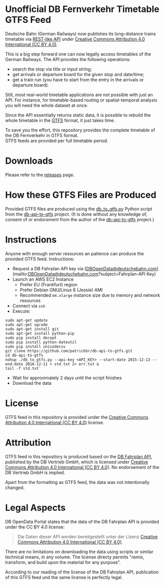 # Unofficial DB Fernverkehr Timetable GTFS Feed

Deutsche Bahn (German Railways) now publishes its long-distance trains timetable via [REST-like API](http://data.deutschebahn.com/apis/fahrplan/) under [Creative Commons Attribution 4.0 International (CC BY 4.0)](https://creativecommons.org/licenses/by/4.0/).

This is a big step forward one can now legally access timetables of the German Railways. The API provides the following operations:

* search the stop via title or input string;
* get arrivals or departure board for the given stop and date/time;
* get a train run (you have to start from the entry in the arrivals or departure board).

Still, most real-world timetable applications are not possible with just an API. For instance, for timetable-based routing or spatial-temporal analysis you will need the whole dataset at once.

Since the API essentially returns static data, it is possible to rebuild the whole timetable in the  [GTFS](https://developers.google.com/transit/gtfs/) format, it just takes time.

To save you the effort, this repository provides the complete timetable of the DB Fernverkehr in GTFS format.  
GTFS feeds are provided per full timetable period.

# Downloads

Please refer to the [releases](https://github.com/fredlockheed/db-fv-gtfs/releases) page.

# How these GTFS Files are Produced

Provided GTFS files are produced using the [db_to_gtfs.py](https://raw.githubusercontent.com/patrickbr/db-api-to-gtfs/master/db_to_gtfs.py) Python script from the [db-api-to-gtfs](https://github.com/patrickbr/db-api-to-gtfs) project. (It is done without any knowledge of, consent of or endorsment from the author of the [db-api-to-gtfs](https://github.com/patrickbr/db-api-to-gtfs) project.)

# Instructions

Anyone with enough server resources an patience can produce the provided GTFS feed. Instructions:

* Request a DB Fahrplan API key via [DBOpenData@deutschebahn.com](mailto:DBOpenData@deutschebahn.com?subject=Fahrplan-API Key)
* Launch an AWS EC2 Instance
  * Prefer EU (Frankfurt) region
  * Prefer Debian GNU/Linux 8 (Jessie) AMI
  * Recommended `m4.xlarge` instance size due to memory and network resources
* Connect via `ssh`
* Execute:  
```
sudo apt-get update
sudo apt-get ugrade
sudo apt-get install git
sudo apt-get install python-pip
sudo pip install docopt
sudo pip install python-dateutil
sudo pip install unicodecsv
git clone https://github.com/patrickbr/db-api-to-gtfs.git
cd db-api-to-gtfs
nohup ./db_to_gtfs.py --api-key <API_KEY> --start-date 2015-12-13 --end-date 2016-12-11 > std.txt 2> err.txt &
tail -f std.txt`
```
* Wait for approximately 2 days until the script finishes
* Download the data

# License

GTFS feed in this repository is provided under the [Creative Commons Attribution 4.0 International (CC BY 4.0)](https://creativecommons.org/licenses/by/4.0/) license.

# Attribution

GTFS feed in this repository is produced based on the [DB Fahrplan API](http://data.deutschebahn.com/apis/fahrplan/), published by the DB Vertrieb GmbH, which is licensed under [Creative Commons Attribution 4.0 International (CC BY 4.0)](https://creativecommons.org/licenses/by/4.0/). No endorsement of the DB Vertrieb GmbH is implied.

Apart from the formatting as GTFS feed, the data was not intentionally changed.

# Legal Aspects

DB OpenData Portal states that the data of the DB Fahrplan API is provided under the CC BY 4.0 license:

> Die Daten dieser API werden bereitgestellt unter der Lizenz [Creative Commons Attribution 4.0 International (CC BY 4.0)](https://creativecommons.org/licenses/by/4.0/).

There are no limitations on downloading the data using scripts or similar technical means, in any volume. The license directy permits "remix, transform, and build upon the material for any purpose".

According to our reading of the license of the DB Fahrplan API, publication of this GTFS feed und the same license is perfectly legal.

